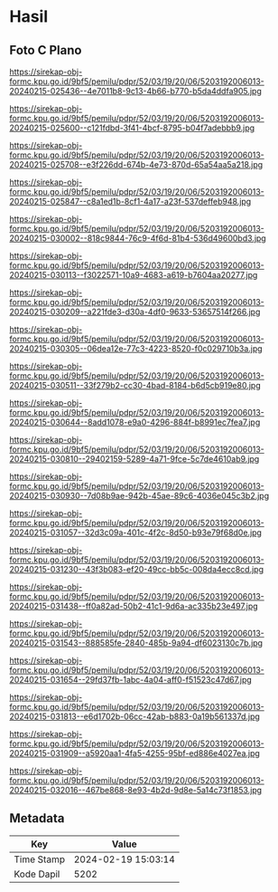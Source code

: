 # Hasil

## Foto C Plano

https://sirekap-obj-formc.kpu.go.id/9bf5/pemilu/pdpr/52/03/19/20/06/5203192006013-20240215-025436--4e7011b8-9c13-4b66-b770-b5da4ddfa905.jpg

https://sirekap-obj-formc.kpu.go.id/9bf5/pemilu/pdpr/52/03/19/20/06/5203192006013-20240215-025600--c121fdbd-3f41-4bcf-8795-b04f7adebbb9.jpg

https://sirekap-obj-formc.kpu.go.id/9bf5/pemilu/pdpr/52/03/19/20/06/5203192006013-20240215-025708--e3f226dd-674b-4e73-870d-65a54aa5a218.jpg

https://sirekap-obj-formc.kpu.go.id/9bf5/pemilu/pdpr/52/03/19/20/06/5203192006013-20240215-025847--c8a1ed1b-8cf1-4a17-a23f-537deffeb948.jpg

https://sirekap-obj-formc.kpu.go.id/9bf5/pemilu/pdpr/52/03/19/20/06/5203192006013-20240215-030002--818c9844-76c9-4f6d-81b4-536d49600bd3.jpg

https://sirekap-obj-formc.kpu.go.id/9bf5/pemilu/pdpr/52/03/19/20/06/5203192006013-20240215-030113--f3022571-10a9-4683-a619-b7604aa20277.jpg

https://sirekap-obj-formc.kpu.go.id/9bf5/pemilu/pdpr/52/03/19/20/06/5203192006013-20240215-030209--a221fde3-d30a-4df0-9633-53657514f266.jpg

https://sirekap-obj-formc.kpu.go.id/9bf5/pemilu/pdpr/52/03/19/20/06/5203192006013-20240215-030305--06dea12e-77c3-4223-8520-f0c029710b3a.jpg

https://sirekap-obj-formc.kpu.go.id/9bf5/pemilu/pdpr/52/03/19/20/06/5203192006013-20240215-030511--33f279b2-cc30-4bad-8184-b6d5cb919e80.jpg

https://sirekap-obj-formc.kpu.go.id/9bf5/pemilu/pdpr/52/03/19/20/06/5203192006013-20240215-030644--8add1078-e9a0-4296-884f-b8991ec7fea7.jpg

https://sirekap-obj-formc.kpu.go.id/9bf5/pemilu/pdpr/52/03/19/20/06/5203192006013-20240215-030810--29402159-5289-4a71-9fce-5c7de4610ab9.jpg

https://sirekap-obj-formc.kpu.go.id/9bf5/pemilu/pdpr/52/03/19/20/06/5203192006013-20240215-030930--7d08b9ae-942b-45ae-89c6-4036e045c3b2.jpg

https://sirekap-obj-formc.kpu.go.id/9bf5/pemilu/pdpr/52/03/19/20/06/5203192006013-20240215-031057--32d3c09a-401c-4f2c-8d50-b93e79f68d0e.jpg

https://sirekap-obj-formc.kpu.go.id/9bf5/pemilu/pdpr/52/03/19/20/06/5203192006013-20240215-031230--43f3b083-ef20-49cc-bb5c-008da4ecc8cd.jpg

https://sirekap-obj-formc.kpu.go.id/9bf5/pemilu/pdpr/52/03/19/20/06/5203192006013-20240215-031438--ff0a82ad-50b2-41c1-9d6a-ac335b23e497.jpg

https://sirekap-obj-formc.kpu.go.id/9bf5/pemilu/pdpr/52/03/19/20/06/5203192006013-20240215-031543--888585fe-2840-485b-9a94-df6023130c7b.jpg

https://sirekap-obj-formc.kpu.go.id/9bf5/pemilu/pdpr/52/03/19/20/06/5203192006013-20240215-031654--29fd37fb-1abc-4a04-aff0-f51523c47d67.jpg

https://sirekap-obj-formc.kpu.go.id/9bf5/pemilu/pdpr/52/03/19/20/06/5203192006013-20240215-031813--e6d1702b-06cc-42ab-b883-0a19b561337d.jpg

https://sirekap-obj-formc.kpu.go.id/9bf5/pemilu/pdpr/52/03/19/20/06/5203192006013-20240215-031909--a5920aa1-4fa5-4255-95bf-ed886e4027ea.jpg

https://sirekap-obj-formc.kpu.go.id/9bf5/pemilu/pdpr/52/03/19/20/06/5203192006013-20240215-032016--467be868-8e93-4b2d-9d8e-5a14c73f1853.jpg


## Metadata

| Key        | Value               |
| ---------- | ------------------- |
| Time Stamp | 2024-02-19 15:03:14 |
| Kode Dapil | 5202                |




